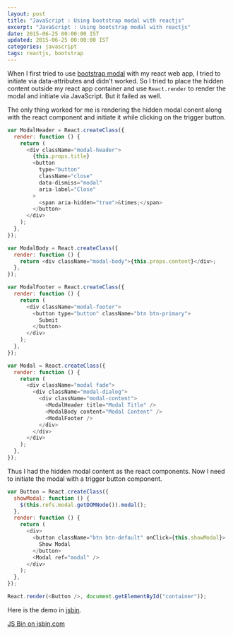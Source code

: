 ```yaml
---
layout: post
title: "JavaScript : Using bootstrap modal with reactjs"
excerpt: "JavaScript : Using bootstrap modal with reactjs"
date: 2015-06-25 00:00:00 IST
updated: 2015-06-25 00:00:00 IST
categories: javascript
tags: reactjs, bootstrap
---
```


When I first tried to use [bootstrap modal](http://getbootstrap.com/javascript/#modals) with my react web app, I tried to initiate via data-attributes and didn't worked. So I tried to place the hidden content outside my react app container and use `React.render` to render the modal and initiate via JavaScript. But it failed as well.

The only thing worked for me is rendering the hidden modal conent along with the react component and initiate it while clicking on the trigger button.

```js
var ModalHeader = React.createClass({
  render: function () {
    return (
      <div className="modal-header">
        {this.props.title}
        <button
          type="button"
          className="close"
          data-dismiss="modal"
          aria-label="Close"
        >
          <span aria-hidden="true">&times;</span>
        </button>
      </div>
    );
  },
});

var ModalBody = React.createClass({
  render: function () {
    return <div className="modal-body">{this.props.content}</div>;
  },
});

var ModalFooter = React.createClass({
  render: function () {
    return (
      <div className="modal-footer">
        <button type="button" className="btn btn-primary">
          Submit
        </button>
      </div>
    );
  },
});

var Modal = React.createClass({
  render: function () {
    return (
      <div className="modal fade">
        <div className="modal-dialog">
          <div className="modal-content">
            <ModalHeader title="Modal Title" />
            <ModalBody content="Modal Content" />
            <ModalFooter />
          </div>
        </div>
      </div>
    );
  },
});
```

Thus I had the hidden modal content as the react components. Now I need to initiate the modal with a trigger button component.

```js
var Button = React.createClass({
  showModal: function () {
    $(this.refs.modal.getDOMNode()).modal();
  },
  render: function () {
    return (
      <div>
        <button className="btn btn-default" onClick={this.showModal}>
          Show Modal
        </button>
        <Modal ref="modal" />
      </div>
    );
  },
});

React.render(<Button />, document.getElementById("container"));
```

Here is the demo in [jsbin](http://jsbin.com/rupive/edit?js,output).

<a class="jsbin-embed" href="http://jsbin.com/rupive/embed?output">JS Bin on jsbin.com</a><script src="http://static.jsbin.com/js/embed.js"></script>
